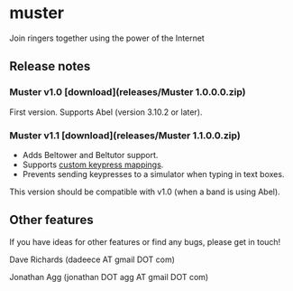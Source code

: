# muster
Join ringers together using the power of the Internet

## Release notes 

### Muster v1.0 [download](releases/Muster 1.0.0.0.zip)
First version. Supports Abel (version 3.10.2 or later).

### Muster v1.1 [download](releases/Muster 1.1.0.0.zip)
* Adds Beltower and Beltutor support.
* Supports [custom keypress mappings](CustomMappings.md).
* Prevents sending keypresses to a simulator when typing in text boxes.

This version should be compatible with v1.0 (when a band is using Abel).

## Other features
If you have ideas for other features or find any bugs, please get in touch!

Dave Richards (dadeece AT gmail DOT com)

Jonathan Agg (jonathan DOT agg AT gmail DOT com)
